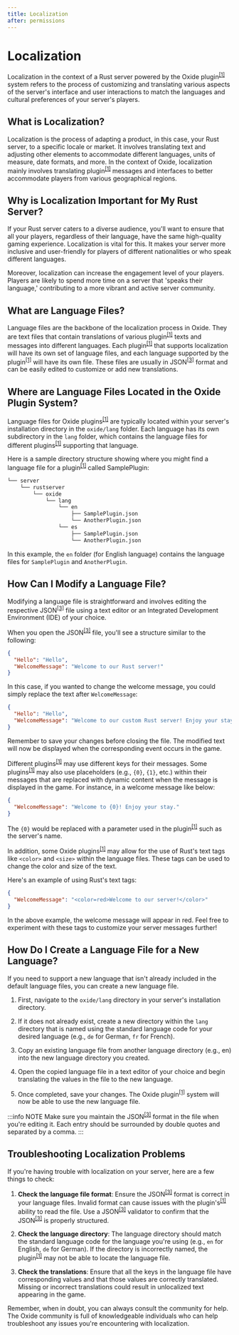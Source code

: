 ```yaml
---
title: Localization
after: permissions
---
```


# Localization

Localization in the context of a Rust server powered by the Oxide plugin<sup><a href="/glossary#plugins">[1]</a></sup> system refers to the process of customizing and translating various aspects of the server's interface and user interactions to match the languages and cultural preferences of your server's players.

## What is Localization?

Localization is the process of adapting a product, in this case, your Rust server, to a specific locale or market. It involves translating text and adjusting other elements to accommodate different languages, units of measure, date formats, and more. In the context of Oxide, localization mainly involves translating plugin<sup><a href="/glossary#plugins">[1]</a></sup> messages and interfaces to better accommodate players from various geographical regions.

## Why is Localization Important for My Rust Server?

If your Rust server caters to a diverse audience, you'll want to ensure that all your players, regardless of their language, have the same high-quality gaming experience. Localization is vital for this. It makes your server more inclusive and user-friendly for players of different nationalities or who speak different languages.

Moreover, localization can increase the engagement level of your players. Players are likely to spend more time on a server that 'speaks their language,' contributing to a more vibrant and active server community.

## What are Language Files?

Language files are the backbone of the localization process in Oxide. They are text files that contain translations of various plugin<sup><a href="/glossary#plugins">[1]</a></sup> texts and messages into different languages. Each plugin<sup><a href="/glossary#plugins">[1]</a></sup> that supports localization will have its own set of language files, and each language supported by the plugin<sup><a href="/glossary#plugins">[1]</a></sup> will have its own file. These files are usually in JSON<sup><a href="/glossary#json">[3]</a></sup> format and can be easily edited to customize or add new translations.

## Where are Language Files Located in the Oxide Plugin System?

Language files for Oxide plugins<sup><a href="/glossary#plugins">[1]</a></sup> are typically located within your server's installation directory in the `oxide/lang` folder. Each language has its own subdirectory in the `lang` folder, which contains the language files for different plugins<sup><a href="/glossary#plugins">[1]</a></sup> supporting that language.

Here is a sample directory structure showing where you might find a language file for a plugin<sup><a href="/glossary#plugins">[1]</a></sup> called SamplePlugin:

```txt
└── server
    └── rustserver
        └── oxide
            └── lang
                └── en
                    ├── SamplePlugin.json
                    └── AnotherPlugin.json
                └── es
                    ├── SamplePlugin.json
                    └── AnotherPlugin.json
```

In this example, the `en` folder (for English language) contains the language files for `SamplePlugin` and `AnotherPlugin`.

## How Can I Modify a Language File?

Modifying a language file is straightforward and involves editing the respective JSON<sup><a href="/glossary#json">[3]</a></sup> file using a text editor or an Integrated Development Environment (IDE) of your choice.

When you open the JSON<sup><a href="/glossary#json">[3]</a></sup> file, you'll see a structure similar to the following:

```json
{
  "Hello": "Hello",
  "WelcomeMessage": "Welcome to our Rust server!"
}
```

In this case, if you wanted to change the welcome message, you could simply replace the text after `WelcomeMessage`:

```json
{
  "Hello": "Hello",
  "WelcomeMessage": "Welcome to our custom Rust server! Enjoy your stay."
}
```

Remember to save your changes before closing the file. The modified text will now be displayed when the corresponding event occurs in the game.

Different plugins<sup><a href="/glossary#plugins">[1]</a></sup> may use different keys for their messages. Some plugins<sup><a href="/glossary#plugins">[1]</a></sup> may also use placeholders (e.g., `{0}`, `{1}`, etc.) within their messages that are replaced with dynamic content when the message is displayed in the game. For instance, in a welcome message like below:

```json
{
  "WelcomeMessage": "Welcome to {0}! Enjoy your stay."
}
```

The `{0}` would be replaced with a parameter used in the plugin<sup><a href="/glossary#plugins">[1]</a></sup> such as the server's name.

In addition, some Oxide plugins<sup><a href="/glossary#plugins">[1]</a></sup> may allow for the use of Rust's text tags like `<color>` and `<size>` within the language files. These tags can be used to change the color and size of the text.

Here's an example of using Rust's text tags:

```json
{
  "WelcomeMessage": "<color=red>Welcome to our server!</color>"
}
```

In the above example, the welcome message will appear in red. Feel free to experiment with these tags to customize your server messages further!

## How Do I Create a Language File for a New Language?

If you need to support a new language that isn't already included in the default language files, you can create a new language file.

1. First, navigate to the `oxide/lang` directory in your server's installation directory.

2. If it does not already exist, create a new directory within the `lang` directory that is named using the standard language code for your desired language (e.g., `de` for German, `fr` for French).

3. Copy an existing language file from another language directory (e.g., en) into the new language directory you created.

4. Open the copied language file in a text editor of your choice and begin translating the values in the file to the new language.

5. Once completed, save your changes. The Oxide plugin<sup><a href="/glossary#plugins">[1]</a></sup> system will now be able to use the new language file.

:::info NOTE
Make sure you maintain the JSON<sup><a href="/glossary#json">[3]</a></sup> format in the file when you're editing it. Each entry should be surrounded by double quotes and separated by a comma.
:::

## Troubleshooting Localization Problems

If you're having trouble with localization on your server, here are a few things to check:

1. **Check the language file format**: Ensure the JSON<sup><a href="/glossary#json">[3]</a></sup> format is correct in your language files. Invalid format can cause issues with the plugin's<sup><a href="/glossary#plugins">[1]</a></sup> ability to read the file. Use a JSON<sup><a href="/glossary#json">[3]</a></sup> validator to confirm that the JSON<sup><a href="/glossary#json">[3]</a></sup> is properly structured.

2. **Check the language directory**: The language directory should match the standard language code for the language you're using (e.g., `en` for English, `de` for German). If the directory is incorrectly named, the plugin<sup><a href="/glossary#plugins">[1]</a></sup> may not be able to locate the language file.

3. **Check the translations**: Ensure that all the keys in the language file have corresponding values and that those values are correctly translated. Missing or incorrect translations could result in unlocalized text appearing in the game.

Remember, when in doubt, you can always consult the community for help. The Oxide community is full of knowledgeable individuals who can help troubleshoot any issues you're encountering with localization.
